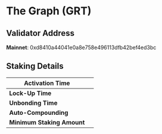 # The Graph (GRT)

## **Validator Address**

**Mainnet**: 0xd8410a44041e0a8e758e496113dfb42bef4ed3bc

## Staking Details

| **Activation Time**        |   |
| -------------------------- | - |
| **Lock-Up Time**           |   |
| **Unbonding Time**         |   |
| **Auto-Compounding**       |   |
| **Minimum Staking Amount** |   |


